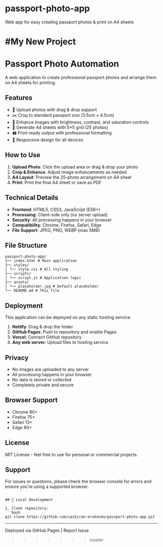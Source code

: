 # **passport-photo-app**
Web app for easy creating passport photos &amp; print on A4 sheets
# #My New Project
# Passport Photo Automation

A web application to create professional passport photos and arrange them on A4 sheets for printing.

## Features

- 📸 Upload photos with drag & drop support
- ✂️ Crop to standard passport size (3.5cm × 4.5cm)
- 🎨 Enhance images with brightness, contrast, and saturation controls
- 📄 Generate A4 sheets with 5×5 grid (25 photos)
- 🖨️ Print-ready output with professional formatting
- 📱 Responsive design for all devices

## How to Use

1. **Upload Photo**: Click the upload area or drag & drop your photo
2. **Crop & Enhance**: Adjust image enhancements as needed
3. **A4 Layout**: Preview the 25-photo arrangement on A4 sheet
4. **Print**: Print the final A4 sheet or save as PDF

## Technical Details

- **Frontend**: HTML5, CSS3, JavaScript (ES6+)
- **Processing**: Client-side only (no server upload)
- **Security**: All processing happens in your browser
- **Compatibility**: Chrome, Firefox, Safari, Edge
- **File Support**: JPEG, PNG, WEBP (max 5MB)

## File Structure
```
passport-photo-app/
├── index.html # Main application
├── styles/
│ └── style.css # All styling
├── scripts/
│ └── script.js # Application logic
├── assets/
│ └── placeholder.jpg # Default placeholder
└── README.md # This file
```


## Deployment

This application can be deployed on any static hosting service:

1. **Netlify**: Drag & drop the folder
2. **GitHub Pages**: Push to repository and enable Pages
3. **Vercel**: Connect GitHub repository
4. **Any web server**: Upload files to hosting service

## Privacy

- No images are uploaded to any server
- All processing happens in your browser
- No data is stored or collected
- Completely private and secure

## Browser Support

- Chrome 80+
- Firefox 75+
- Safari 13+
- Edge 80+

## License

MIT License - feel free to use for personal or commercial projects.

## Support

For issues or questions, please check the browser console for errors and ensure you're using a supported browser.
```

## 🔧 Local Development

1. Clone repository:
```bash
git clone https://github.com/saikiran-erukonda/passport-photo-app.git
```
-------------------------------------------------
Deployed via GitHub Pages | Report Issue
>>>>>>> master
